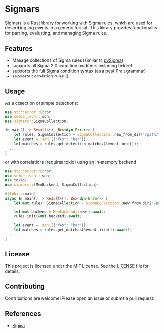 # Sigmars

Sigmars is a Rust library for working with Sigma rules, which are used for describing log events in a generic format. This library provides functionality for parsing, evaluating, and managing Sigma rules.

## Features

- Manage collections of Sigma rules (similar to [pySigma](https://sigmahq-pysigma.readthedocs.io/en/latest/))
- supports all Sigma 2.0 condition modifiers including fieldref
- supports the full Sigma condition syntax (as a [pest](https://crates.io/crates/pest) Pratt grammar)
- supports correlation rules ()

## Usage

As a collection of simple detections:

```rust
use std::error::Error;
use serde_json::json;
use sigmars::SigmaCollection;

fn main() -> Result<(), Box<dyn Error>> {
    let rules: SigmaCollection = SigmaCollection::new_from_dir("/path/to/sigma/rules/").unwrap();
    let event = json!({"foo": "bar"});
    let matches = rules.get_detection_matches(&event.into());
  ...
}
```

or with correlations (requires tokio) using an in-memory backend

```rust
use std::error::Error;
use serde_json::json;
use tokio;
use sigmars::{MemBackend, SigmaCollection};

#[tokio::main]
async fn main() -> Result<(), Box<dyn Error>> {
    let mut rules: SigmaCollection = SigmaCollection::new_from_dir("/path/to/sigma/rules/").unwrap();

    let mut backend = MemBackend::new().await;
    rules.init(&mut backend).await;

    let event = json!({"foo": "bar"});
    let matches = rules.get_matches(&event.into()).await?;
  ...
}
```

## License

This project is licensed under the MIT License. See the [LICENSE](LICENSE) file for details.

## Contributing

Contributions are welcome! Please open an issue or submit a pull request.

## References

- [Sigma](https://github.com/SigmaHQ/sigma)
